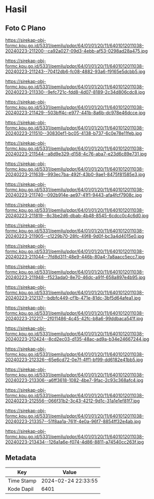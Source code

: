 # Hasil

## Foto C Plano

https://sirekap-obj-formc.kpu.go.id/5331/pemilu/pdpr/64/01/01/20/11/6401012011038-20240223-211200--ca92a027-09d3-4ebb-af53-0298ad28a475.jpg

https://sirekap-obj-formc.kpu.go.id/5331/pemilu/pdpr/64/01/01/20/11/6401012011038-20240223-211243--70412db6-fc08-4882-93a6-f9165e5dcbb5.jpg

https://sirekap-obj-formc.kpu.go.id/5331/pemilu/pdpr/64/01/01/20/11/6401012011038-20240223-211330--9efc721c-fdd8-4d07-8189-2c34d806cdc8.jpg

https://sirekap-obj-formc.kpu.go.id/5331/pemilu/pdpr/64/01/01/20/11/6401012011038-20240223-211429--503bff4c-e977-441b-8a6b-dc978e46dcce.jpg

https://sirekap-obj-formc.kpu.go.id/5331/pemilu/pdpr/64/01/01/20/11/6401012011038-20240223-211510--30830ef1-bc05-4138-b737-6c0e78e11feb.jpg

https://sirekap-obj-formc.kpu.go.id/5331/pemilu/pdpr/64/01/01/20/11/6401012011038-20240223-211544--a8d9e329-d158-4c76-aba7-e23d6c89e731.jpg

https://sirekap-obj-formc.kpu.go.id/5331/pemilu/pdpr/64/01/01/20/11/6401012011038-20240223-211639--993ec7ba-492f-43b0-9ae1-8475f81585e3.jpg

https://sirekap-obj-formc.kpu.go.id/5331/pemilu/pdpr/64/01/01/20/11/6401012011038-20240223-211740--092b914e-ae97-41f1-9443-afa4fcf7908c.jpg

https://sirekap-obj-formc.kpu.go.id/5331/pemilu/pdpr/64/01/01/20/11/6401012011038-20240223-211819--8c3be2d6-dbab-4b48-8545-6cdcc0c4c6d0.jpg

https://sirekap-obj-formc.kpu.go.id/5331/pemilu/pdpr/64/01/01/20/11/6401012011038-20240223-211905--c1229b70-28fc-49f8-9d0f-bc3a4d4015e0.jpg

https://sirekap-obj-formc.kpu.go.id/5331/pemilu/pdpr/64/01/01/20/11/6401012011038-20240223-211044--7fd8d311-48e9-446b-80a4-7a8aacc5ecc7.jpg

https://sirekap-obj-formc.kpu.go.id/5331/pemilu/pdpr/64/01/01/20/11/6401012011038-20240223-211948--f523ada0-8e70-46dc-a91f-658a897e4b95.jpg

https://sirekap-obj-formc.kpu.go.id/5331/pemilu/pdpr/64/01/01/20/11/6401012011038-20240223-212137--bdbfc449-cf1b-471e-81dc-3bf5d64afea1.jpg

https://sirekap-obj-formc.kpu.go.id/5331/pemilu/pdpr/64/01/01/20/11/6401012011038-20240223-212217--2f011486-4c45-42fc-b8a6-99ddbaca541f.jpg

https://sirekap-obj-formc.kpu.go.id/5331/pemilu/pdpr/64/01/01/20/11/6401012011038-20240223-212424--8cd2ec03-d135-48ac-ad9a-b34e24667244.jpg

https://sirekap-obj-formc.kpu.go.id/5331/pemilu/pdpr/64/01/01/20/11/6401012011038-20240223-212326--65e6cd72-0e7f-4ff1-bf99-dd6182e41bb5.jpg

https://sirekap-obj-formc.kpu.go.id/5331/pemilu/pdpr/64/01/01/20/11/6401012011038-20240223-213306--a6ff3618-1082-4be7-9fac-2c93c368afc4.jpg

https://sirekap-obj-formc.kpu.go.id/5331/pemilu/pdpr/64/01/01/20/11/6401012011038-20240223-212556--066f31b2-3c43-4212-9d1c-31a1e1ef81f7.jpg

https://sirekap-obj-formc.kpu.go.id/5331/pemilu/pdpr/64/01/01/20/11/6401012011038-20240223-213357--51f8aa1a-761f-4e0a-96f7-8854ff32e4ab.jpg

https://sirekap-obj-formc.kpu.go.id/5331/pemilu/pdpr/64/01/01/20/11/6401012011038-20240223-213434--126a1a6e-f074-4d86-8811-a74540cc263f.jpg


## Metadata

| Key        | Value               |
| ---------- | ------------------- |
| Time Stamp | 2024-02-24 22:33:55 |
| Kode Dapil | 6401                |



